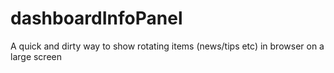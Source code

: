 # dashboardInfoPanel
A quick and dirty way to show rotating items (news/tips etc) in browser on a large screen
